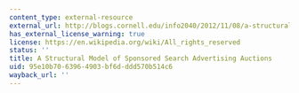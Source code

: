 ```yaml
---
content_type: external-resource
external_url: http://blogs.cornell.edu/info2040/2012/11/08/a-structural-model-of-sponsored-search-advertising-auctions/
has_external_license_warning: true
license: https://en.wikipedia.org/wiki/All_rights_reserved
status: ''
title: A Structural Model of Sponsored Search Advertising Auctions
uid: 95e10b70-6396-4903-bf6d-ddd570b514c6
wayback_url: ''
---
```

